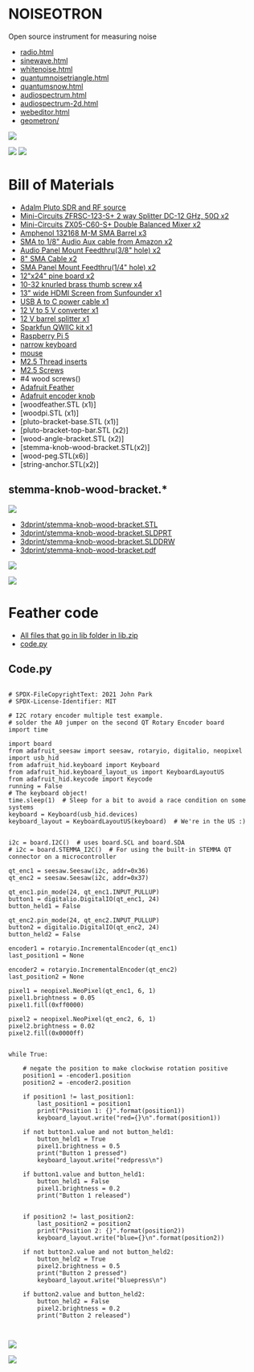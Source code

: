# NOISEOTRON

Open source instrument for measuring noise

 - [radio.html](radio.html)
 - [sinewave.html](sinewave.html)
 - [whitenoise.html](whitenoise.html)
 - [quantumnoisetriangle.html](quantumnoisetriangle.html)
 - [quantumsnow.html](quantumsnow.html)
 - [audiospectrum.html](audiospectrum.html)
 - [audiospectrum-2d.html](audiospectrum-2d.html)
 - [webeditor.html](webeditor.html)
 - [geometron/](geometron/)

![](images/schematic.png)

![](images/front.png)
![](images/back.png)

# Bill of Materials

- [Adalm  Pluto SDR and RF source](https://www.analog.com/en/resources/evaluation-hardware-and-software/evaluation-boards-kits/adalm-pluto.html)
 - [Mini-Circuits ZFRSC-123-S+ 2 way Splitter DC-12 GHz, 50Ω x2](https://www.minicircuits.com/WebStore/dashboard.html?model=ZFRSC-123-S%2B)
 - [Mini-Circuits ZX05-C60-S+ Double Balanced Mixer x2](https://www.minicircuits.com/WebStore/dashboard.html?model=ZX05-C60-S%2B)
 - [Amphenol 132168 M-M SMA Barrel x3](https://www.digikey.com/en/products/detail/amphenol-rf/132168/1011917)
 - [SMA to 1/8" Audio Aux cable from Amazon x2](https://www.amazon.com/supmory-Stereo-Adapter-Antenna-Extension/dp/B0C9JBZ139/)
 - [Audio Panel Mount Feedthru(3/8" hole) x2](https://www.amazon.com/3-5mm-Stereo-Feed-Thru-Panel-Mount/dp/B004JX64FE/)
 - [8" SMA Cable x2](https://www.digikey.com/en/products/detail/crystek-corporation/CCSMA-MM-086-8/2683937)
 - [SMA Panel Mount Feedthru(1/4" hole) x2](https://www.digikey.com/en/products/detail/te-connectivity-linx/ADP-SMAF-SMAF-B-G/11314389)
 - [12"x24" pine board x2](https://www.amazon.com/AWIZOM-Unfinished-Wood-Pine-Rectangular/dp/B0CYQ5PZQX/)
 - [10-32 knurled brass thumb screw x4](https://www.mcmaster.com/92421A645/)
 - [13" wide HDMI Screen from Sunfounder x1](https://www.sunfounder.com/collections/displays-touchscreens-for-raspberry-pi/products/13inch-portable-gaming-monitor)
 - [USB A to C power cable x1](https://www.newegg.com/p/0S8-014F-00215)
 - [12 V to 5 V converter x1](https://www.newegg.com/p/36F-009H-002Z0)
 - [12 V barrel splitter x1](https://www.batteryeliminatorkits.com/product-p/1x2-splitter-cable-long.htm)
 - [Sparkfun QWIIC kit x1](https://www.sparkfun.com/products/15081)
 - [Raspberry Pi 5](https://www.digikey.com/en/products/detail/raspberry-pi/SC1110/24627138)
 - [narrow keyboard](https://www.amazon.com/SR-Keyboard-Multimedia-Computer-Laptop/dp/B01IQL2VCE/)
 - [mouse](https://www.amazon.com/TECKNET-6-Button-Ergonomic-Chromebook-Notebook-Grey/dp/B01BC4TXXC/)
 - [M2.5 Thread inserts](https://www.3djake.com/ruthex/threaded-insert-m25-70-pieces)
 - [M2.5 Screws](https://www.homedepot.com/p/Prime-Line-M2-5-0-45-x-8-mm-Metric-Zinc-Plated-Steel-Phillips-Drive-Pan-Head-Machine-Screws-25-Pack-9130839/311229788)
 - #4 wood screws()
 - [Adafruit Feather](https://www.adafruit.com/product/5300)
 - [Adafruit encoder knob](https://www.adafruit.com/product/4991)
 - [woodfeather.STL (x1)]
 - [woodpi.STL (x1)]
 - [pluto-bracket-base.STL (x1)]
 - [pluto-bracket-top-bar.STL (x2)]
 - [wood-angle-bracket.STL (x2)]
 - [stemma-knob-wood-bracket.STL(x2)]
 - [wood-peg.STL(x6)]
 - [string-anchor.STL(x2)]



## stemma-knob-wood-bracket.*

![](images/stemma-knob-wood-bracket.png)

 - [3dprint/stemma-knob-wood-bracket.STL](3dprint/stemma-knob-wood-bracket.STL)
 - [3dprint/stemma-knob-wood-bracket.SLDPRT](3dprint/stemma-knob-wood-bracket.SLDPRT)
 - [3dprint/stemma-knob-wood-bracket.SLDDRW](3dprint/stemma-knob-wood-bracket.SLDDRW)
 - [3dprint/stemma-knob-wood-bracket.pdf](3dprint/stemma-knob-wood-bracket.pdf)

![](images/wood-angle-bracket.png)


![](images/woodfeather.png)

# Feather code

 - [All files that go in lib folder in lib.zip](circuitpython/lib.zip)
 - [code.py](circuitpython/code.py)

## Code.py

```

# SPDX-FileCopyrightText: 2021 John Park
# SPDX-License-Identifier: MIT

# I2C rotary encoder multiple test example.
# solder the A0 jumper on the second QT Rotary Encoder board
import time

import board
from adafruit_seesaw import seesaw, rotaryio, digitalio, neopixel
import usb_hid
from adafruit_hid.keyboard import Keyboard
from adafruit_hid.keyboard_layout_us import KeyboardLayoutUS
from adafruit_hid.keycode import Keycode
running = False
# The keyboard object!
time.sleep(1)  # Sleep for a bit to avoid a race condition on some systems
keyboard = Keyboard(usb_hid.devices)
keyboard_layout = KeyboardLayoutUS(keyboard)  # We're in the US :)


i2c = board.I2C()  # uses board.SCL and board.SDA
# i2c = board.STEMMA_I2C()  # For using the built-in STEMMA QT connector on a microcontroller

qt_enc1 = seesaw.Seesaw(i2c, addr=0x36)
qt_enc2 = seesaw.Seesaw(i2c, addr=0x37)

qt_enc1.pin_mode(24, qt_enc1.INPUT_PULLUP)
button1 = digitalio.DigitalIO(qt_enc1, 24)
button_held1 = False

qt_enc2.pin_mode(24, qt_enc2.INPUT_PULLUP)
button2 = digitalio.DigitalIO(qt_enc2, 24)
button_held2 = False

encoder1 = rotaryio.IncrementalEncoder(qt_enc1)
last_position1 = None

encoder2 = rotaryio.IncrementalEncoder(qt_enc2)
last_position2 = None

pixel1 = neopixel.NeoPixel(qt_enc1, 6, 1)
pixel1.brightness = 0.05
pixel1.fill(0xff0000)

pixel2 = neopixel.NeoPixel(qt_enc2, 6, 1)
pixel2.brightness = 0.02
pixel2.fill(0x0000ff)


while True:

    # negate the position to make clockwise rotation positive
    position1 = -encoder1.position
    position2 = -encoder2.position

    if position1 != last_position1:
        last_position1 = position1
        print("Position 1: {}".format(position1))
        keyboard_layout.write("red={}\n".format(position1))

    if not button1.value and not button_held1:
        button_held1 = True
        pixel1.brightness = 0.5
        print("Button 1 pressed")
        keyboard_layout.write("redpress\n")

    if button1.value and button_held1:
        button_held1 = False
        pixel1.brightness = 0.2
        print("Button 1 released")


    if position2 != last_position2:
        last_position2 = position2
        print("Position 2: {}".format(position2))
        keyboard_layout.write("blue={}\n".format(position2))

    if not button2.value and not button_held2:
        button_held2 = True
        pixel2.brightness = 0.5
        print("Button 2 pressed")
        keyboard_layout.write("bluepress\n")

    if button2.value and button_held2:
        button_held2 = False
        pixel2.brightness = 0.2
        print("Button 2 released")



```

![](images/quantumsnow.png)

![](images/quantumnoise.png)